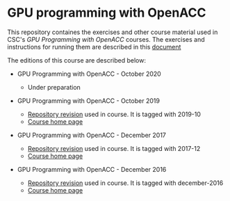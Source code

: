 # GPU programming with OpenACC

This repository containes the exercises and other course material used in
CSC's *GPU Programming with OpenACC* courses. The exercises and instructions
for running them are described in this [document](course-material/README.md)

The editions of this course are described below:

* GPU Programming with OpenACC - October 2020
  * Under preparation

* GPU Programming with OpenACC - October 2019
  * [Repository revision](https://github.com/csc-training/openacc/tree/2019-10) used in course. It is tagged with 2019-10
  * [Course home page](https://events.prace-ri.eu/event/887/)

* GPU Programming with OpenACC - December 2017
  * [Repository revision](https://github.com/csc-training/openacc/tree/2017-12) used in course. It is tagged with 2017-12
  * [Course home page](https://events.prace-ri.eu/event/607/)

* GPU Programming with OpenACC - December 2016
  * [Repository revision](https://github.com/csc-training/openacc/tree/december-2016) used in course. It is tagged with december-2016
  * [Course home page](https://events.prace-ri.eu/event/562/)
